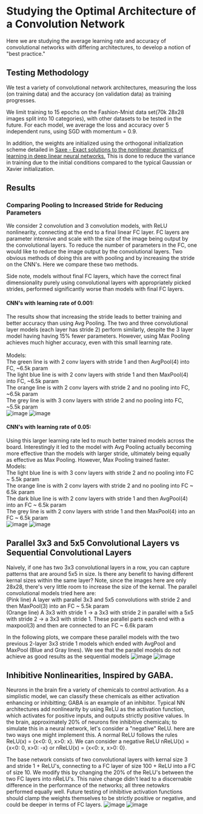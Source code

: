 # Studying the Optimal Architecture of a Convolution Network
 
 Here we are studying the average learning rate and accuracy of convolutional networks with differing architectures, to develop a notion of "best practice." 
 
 ## Testing Methodology
 We test a variety of convolutional network architectures, measuring the loss (on training data) and the accuracy (on validation data) as training progresses. 
 
 
 We limit training to 15 epochs on the Fashion-Mnist data set(70k 28x28 images split into 10 categories), with other datasets to be tested in the future. 
 For each model, we average the loss and accuracy over 5 independent runs, using SGD with momentum = 0.9. 
 
 In addition, the weights are initialized using the orthogonal initialization scheme detailed in [Saxe - Exact solutions to the nonlinear dynamics of learning in
deep linear neural networks.](https://arxiv.org/pdf/1312.6120.pdf) This is done to reduce the variance in training due to the initial conditions compared to the typical Gaussian or Xavier initialization. 

## Results
### Comparing Pooling to Increased Stride for Reducing Parameters
We consider 2 convolution and 3 convolution models, with ReLU nonlinearity, connecting at the end to a final linear FC layer. FC layers are parameter intensive and scale with the size of the image being output by the convolutional layers. To reduce the number of parameters in the FC, one would like to reduce the image output by the convolutional layers. Two obvious methods of doing this are with pooling and by increasing the stride on the CNN's. Here we compare these two methods. 

Side note, models without final FC layers, which have the correct final dimensionality purely using convolutional layers with appropriately picked strides, performed significantly worse than models with final FC layers. 

#### CNN's with learning rate of 0.001:
The results show that increasing the stride leads to better training and better accuracy than using Avg Pooling. The two and three convolutional layer models (each layer has stride 2) perform similarly, despite the 3 layer model having having 15% fewer parameters. However, using Max Pooling achieves much higher accuracy, even with this small learning rate.<br>
<br>
Models:<br>
The green line is with 2 conv layers with stride 1 and then AvgPool(4) into FC, ~6.5k param <br>
The light blue line is with 2 conv layers with stride 1 and then MaxPool(4) into FC, ~6.5k param <br>
The orange line is with 2 conv layers with stride 2 and no pooling into FC, ~6.5k param<br>
The grey line is with 3 conv layers with stride 2 and no pooling into FC, ~5.5k param<br>
![image](https://user-images.githubusercontent.com/12636792/230748239-261e3f41-866a-4a35-84e2-33dd674ff233.png)
![image](https://user-images.githubusercontent.com/12636792/230748221-8aab21f6-be65-421a-9bd6-9205f509a45d.png)

#### CNN's with learning rate of 0.05:
Using this larger learning rate led to much better trained models across the board. Interestingly it led to the model with Avg Pooling actually becoming more effective than the models with larger stride, ultimately being equally as effective as Max Pooling. However, Max Pooling trained faster.  <br>
Models: <br>
The light blue line is with 3 conv layers with stride 2 and no pooling into FC ~ 5.5k param <br>
The orange line is with 2 conv layers with stride 2 and no pooling into FC ~ 6.5k param <br>
The dark blue line is with 2 conv layers with stride 1 and then AvgPool(4) into an FC ~ 6.5k param <br>
The grey line is with 2 conv layers with stride 1 and then MaxPool(4) into an FC ~ 6.5k param <br>
![image](https://user-images.githubusercontent.com/12636792/230748350-67b53db9-4756-4fcb-a31e-7428fdc97d67.png)
![image](https://user-images.githubusercontent.com/12636792/230748341-1d112a84-954a-46a1-8039-709856bf43b4.png)

## Parallel 3x3 and 5x5 Convolutional Layers vs Sequential Convolutional Layers
Naively, if one has two 3x3 convolutional layers in a row, you can capture patterns that are around 5x5 in size. Is there any benefit to having different kernal sizes within the same layer? Note, since the images here are only 28x28, there's very little room to increase the size of the kernal. The parallel convolutional models tried here are: <br>
(Pink line) A layer with parallel 3x3 and 5x5 convolutions with stride 2 and then MaxPool(3) into an FC ~ 5.5k param <br>
(Orange line) A 3x3 with stride 1 -> a 3x3 with stride 2 in parallel with a 5x5 with stride 2 -> a 3x3 with stride 1. These parallel parts each end with a maxpool(3) and then are connected to an FC ~ 6.6k param <br>

In the following plots, we compare these parallel models with the two previous 2-layer 3x3 stride 1 models which ended with AvgPool and MaxPool (Blue and Gray lines). We see that the parallel models do not achieve as good results as the sequential models
![image](https://user-images.githubusercontent.com/12636792/230802417-5638e2ca-166e-4b26-acfc-edd88c4ecc3f.png)
![image](https://user-images.githubusercontent.com/12636792/230802396-d55a8552-7404-42ab-b1b4-2a943c65c4c0.png)

## Inhibitive Nonlinearities, Inspired by GABA.
Neurons in the brain fire a variety of chemicals to control activation. As a simplistic model, we can classify these chemicals as either activation enhancing or inhibitting; GABA is an example of an inhibitor. Typical NN architectures add nonlinearity by using ReLU as the activation function, which activates for positive inputs, and outputs strictly positive values. In the brain, approximately 20% of neurons fire inhibitive chemicals; to simulate this in a neural network, let's consider a "negative" ReLU. here are two ways one might implement this. A normal ReLU follows the rules ReLU(x) = {x<0: 0, x>0: x}. We can consider a negative ReLU nReLU(x) = {x<0: 0, x>0: -x} or nReLU(x) = {x<0: x, x>0: 0}. <br>

The base network consists of two convolutional layers with kernal size 3 and stride 1 + ReLU's, connecting to a FC layer of size 100 + ReLU into a FC of size 10. We modify this by changing the 20% of the ReLU's between the two FC layers into nReLU's. This naive change didn't lead to a discernable difference in the performance of the networks; all three netowkrs performed equally well. Future testing of inhibitive activation functions should clamp the weights themselves to be strictly positive or negative, and could be deeper in terms of FC layers. 
![image](https://user-images.githubusercontent.com/12636792/231199108-9c204f89-d959-40ae-b9b5-75d6605897d1.png)
![image](https://user-images.githubusercontent.com/12636792/231199037-246f4dcd-3eb2-4c4e-a28e-0b8e6331527b.png)

